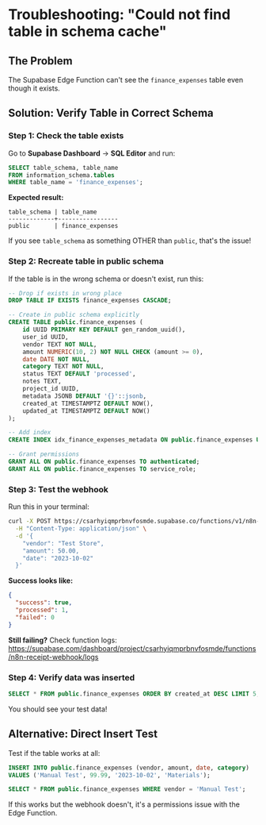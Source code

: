 # Troubleshooting: "Could not find table in schema cache"

## The Problem
The Supabase Edge Function can't see the `finance_expenses` table even though it exists.

## Solution: Verify Table in Correct Schema

### Step 1: Check the table exists
Go to **Supabase Dashboard** → **SQL Editor** and run:

```sql
SELECT table_schema, table_name
FROM information_schema.tables
WHERE table_name = 'finance_expenses';
```

**Expected result:**
```
table_schema | table_name
-------------+-----------------
public       | finance_expenses
```

If you see `table_schema` as something OTHER than `public`, that's the issue!

### Step 2: Recreate table in public schema

If the table is in the wrong schema or doesn't exist, run this:

```sql
-- Drop if exists in wrong place
DROP TABLE IF EXISTS finance_expenses CASCADE;

-- Create in public schema explicitly
CREATE TABLE public.finance_expenses (
    id UUID PRIMARY KEY DEFAULT gen_random_uuid(),
    user_id UUID,
    vendor TEXT NOT NULL,
    amount NUMERIC(10, 2) NOT NULL CHECK (amount >= 0),
    date DATE NOT NULL,
    category TEXT NOT NULL,
    status TEXT DEFAULT 'processed',
    notes TEXT,
    project_id UUID,
    metadata JSONB DEFAULT '{}'::jsonb,
    created_at TIMESTAMPTZ DEFAULT NOW(),
    updated_at TIMESTAMPTZ DEFAULT NOW()
);

-- Add index
CREATE INDEX idx_finance_expenses_metadata ON public.finance_expenses USING gin(metadata);

-- Grant permissions
GRANT ALL ON public.finance_expenses TO authenticated;
GRANT ALL ON public.finance_expenses TO service_role;
```

### Step 3: Test the webhook

Run this in your terminal:

```bash
curl -X POST https://csarhyiqmprbnvfosmde.supabase.co/functions/v1/n8n-receipt-webhook \
  -H "Content-Type: application/json" \
  -d '{
    "vendor": "Test Store",
    "amount": 50.00,
    "date": "2023-10-02"
  }'
```

**Success looks like:**
```json
{
  "success": true,
  "processed": 1,
  "failed": 0
}
```

**Still failing?** Check function logs:
https://supabase.com/dashboard/project/csarhyiqmprbnvfosmde/functions/n8n-receipt-webhook/logs

### Step 4: Verify data was inserted

```sql
SELECT * FROM public.finance_expenses ORDER BY created_at DESC LIMIT 5;
```

You should see your test data!

## Alternative: Direct Insert Test

Test if the table works at all:

```sql
INSERT INTO public.finance_expenses (vendor, amount, date, category)
VALUES ('Manual Test', 99.99, '2023-10-02', 'Materials');

SELECT * FROM public.finance_expenses WHERE vendor = 'Manual Test';
```

If this works but the webhook doesn't, it's a permissions issue with the Edge Function.
